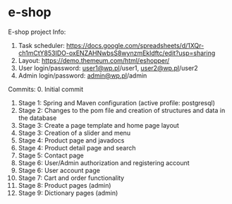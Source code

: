 # e-shop
E-shop project
Info:
1. Task scheduler: https://docs.google.com/spreadsheets/d/1XQr-ch1mCtY853IDO-oxENZAHNwbsS8wynzmEkldftc/edit?usp=sharing
2. Layout: https://demo.themeum.com/html/eshopper/
3. User login/password: user1@wp.pl/user1, user2@wp.pl/user2
4. Admin login/password: admin@wp.pl/admin

Commits:
0. Initial commit
1. Stage 1: Spring and Maven configuration (active profile: postgresql)
2. Stage 2: Changes to the pom file and creation of structures and data in the database
3. Stage 3: Create a page template and home page layout
4. Stage 3: Creation of a slider and menu
5. Stage 4: Product page and javadocs
6. Stage 4: Product detail page and search
7. Stage 5: Contact page
8. Stage 6: User/Admin authorization and registering account
9. Stage 6: User account page
10. Stage 7: Cart and order functionality
11. Stage 8: Product pages (admin)
12. Stage 9: Dictionary pages (admin)